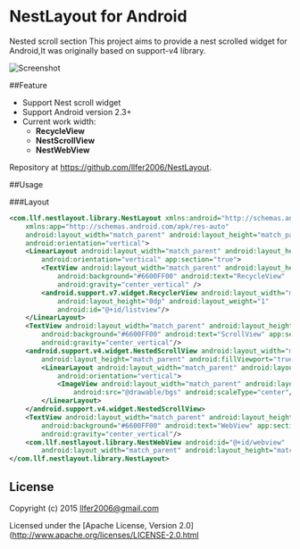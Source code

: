 # NestLayout for Android
Nested scroll section
This project aims to provide a nest scrolled widget for Android,It was originally based on support-v4 library.      

![Screenshot](https://github.com/llfer2006/NestLayout/blob/master/images/23.gif)

##Feature
 * Support Nest scroll widget
 * Support Android version 2.3+
 * Current work width:
      * **RecycleView**
      * **NestScrollView**
      * **NestWebView**    


Repository at <https://github.com/llfer2006/NestLayout>.
 
##Usage

###Layout
``` xml
<com.llf.nestlayout.library.NestLayout xmlns:android="http://schemas.android.com/apk/res/android"
    xmlns:app="http://schemas.android.com/apk/res-auto"
    android:layout_width="match_parent" android:layout_height="match_parent"
    android:orientation="vertical">
    <LinearLayout android:layout_width="match_parent" android:layout_height="match_parent"
        android:orientation="vertical" app:section="true">
        <TextView android:layout_width="match_parent" android:layout_height="48dp"
            android:background="#6600FF00" android:text="RecycleView"
            android:gravity="center_vertical" />
        <android.support.v7.widget.RecyclerView android:layout_width="match_parent"
            android:layout_height="0dp" android:layout_weight="1"
            android:id="@+id/listview"/>
    </LinearLayout>
    <TextView android:layout_width="match_parent" android:layout_height="48dp"
        android:background="#6600FF00" android:text="ScrollView" app:section="true"
        android:gravity="center_vertical"/>
    <android.support.v4.widget.NestedScrollView android:layout_width="match_parent"
        android:layout_height="match_parent" android:fillViewport="true">
        <LinearLayout android:layout_width="match_parent" android:layout_height="match_parent"
            android:orientation="vertical">
            <ImageView android:layout_width="match_parent" android:layout_height="match_parent"
                android:src="@drawable/bgs" android:scaleType="center"/>
        </LinearLayout>
    </android.support.v4.widget.NestedScrollView>
    <TextView android:layout_width="match_parent" android:layout_height="48dp"
        android:background="#6600FF00" android:text="WebView" app:section="true"
        android:gravity="center_vertical"/>
    <com.llf.nestlayout.library.NestWebView android:id="@+id/webview"
        android:layout_width="match_parent" android:layout_height="match_parent"/>
</com.llf.nestlayout.library.NestLayout>
```

## License
Copyright (c) 2015 llfer2006@gmail.com

Licensed under the [Apache License, Version 2.0](http://www.apache.org/licenses/LICENSE-2.0.html

